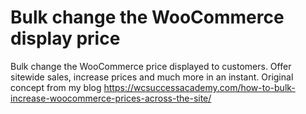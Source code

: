 # Bulk change the WooCommerce display price
Bulk change the WooCommerce price displayed to customers. Offer sitewide sales, increase prices and much more in an instant. Original concept from my blog https://wcsuccessacademy.com/how-to-bulk-increase-woocommerce-prices-across-the-site/
